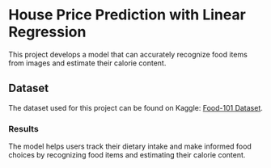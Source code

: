 # House Price Prediction with Linear Regression

This project develops a model that can accurately recognize food items from images and estimate their calorie content.

## Dataset

The dataset used for this project can be found on Kaggle: [Food-101 Dataset](https://www.kaggle.com/dansbecker/food-101).

### Results

The model helps users track their dietary intake and make informed food choices by recognizing food items and estimating their calorie content.

